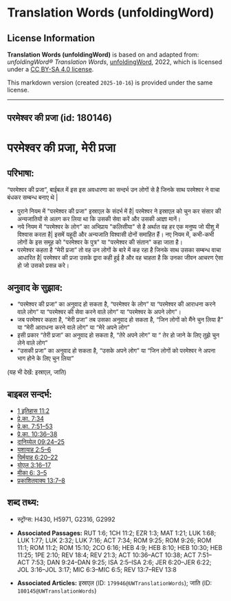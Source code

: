 # Translation Words (unfoldingWord)

## License Information

**Translation Words (unfoldingWord)** is based on and adapted from: _unfoldingWord® Translation Words_, [unfoldingWord](https://unfoldingword.org/utw), 2022, which is licensed under a [CC BY-SA 4.0 license](https://creativecommons.org/licenses/by-sa/4.0/legalcode.en).

This markdown version (created `2025-10-16`) is provided under the same license.



--------------------------------

## परमेश्‍वर की प्रजा (id: 180146)

परमेश्‍वर की प्रजा, मेरी प्रजा
==============================

परिभाषा:
--------

“परमेश्वर की प्रजा”, बाईबल में इस इस अवधारणा का सन्दर्भ उन लोगों से है जिनके साथ परमेश्वर ने वाचा बंधकर सम्बन्ध बनाए थे \|

* पुराने नियम में "परमेश्वर की प्रजा" इस्राएल के संदर्भ में है\| परमेश्वर ने इस्राएल को चुन कर संसार की अन्यजातियों से अलग कर लिया था कि उसकी सेवा करें और उसकी आज्ञा मानें।
* नये नियम में “परमेश्वर के लोग” का अभिप्राय "कलिसीया" से है अर्थात वह हर एक मनुष्य जो यीशु में विश्वास करता है\| इसमें यहूदी और अन्यजाति विश्वासी दोनों समाहित हैं। नए नियम में, कभी\-कभी लोगों के इस समूह को "परमेश्वर के पुत्र" या "परमेश्वर की संतान" कहा जाता है।
* परमेश्वर कहता है “मेरी प्रजा” तो वह उन लोगों के बारे में कह रहा है जिनके साथ उसका सम्बन्ध वाचा आधारित है\| परमेश्वर की प्रजा उसके द्वारा कही हुई है और वह चाहता है कि उनका जीवन आचरण ऐसा हो जो उसको प्रसन्न करे।

अनुवाद के सुझाव:
----------------

* “परमेश्वर की प्रजा” का अनुवाद हो सकता है, “परमेश्वर के लोग” या “परमेश्वर की आराधना करने वाले लोग” या “परमेश्वर की सेवा करने वाले लोग” या “परमेश्वर के अपने लोग”।
* जब परमेश्वर कहता है, “मेरी प्रजा” तब उसका अनुवाद हो सकता है, “जिन लोगों को मैंने चुन लिया है” या “मेरी आराधना करने वाले लोग” या “मेरे अपने लोग”
* इसी प्रकार “तेरी प्रजा” का अनुवाद हो सकता है, “तेरे अपने लोग” या “ तेर हो जाने के लिए तुझे चुन लेने वाले लोग”
* “उसकी प्रजा” का अनुवाद हो सकता है, “उसके अपने लोग” या “जिन लोगों को परमेश्वर ने अपना भाग होने के लिए चुन लिया”

(यह भी देखें: इस्राएल, जाति)

बाइबल सन्दर्भ:
--------------

* [1 इतिहास 11:2](https://ref.ly/1Chr0:0)
* [प्रे.का. 7:34](https://ref.ly/Acts7:34)
* [प्रे.का. 7:51–53](https://ref.ly/Acts7:51-Acts7:53)
* [प्रे.का. 10:36–38](https://ref.ly/Acts10:36-Acts10:38)
* [दानिय्येल 09:24–25](https://ref.ly/Dan9:24-Dan9:25)
* [यशायाह 2:5–6](https://ref.ly/Isa2:5-Isa2:6)
* [यिर्मयाह 6:20–22](https://ref.ly/Jer6:20-Jer6:22)
* [योएल 3:16–17](https://ref.ly/Joel3:16-Joel3:17)
* [मीका 6: 3–5](https://ref.ly/Mic6:0)
* [प्रकाशितवाक्य 13:7–8](https://ref.ly/Rev13:7-Rev13:8)

शब्द तथ्य:
----------

* स्ट्रोंग्स: H430, H5971, G2316, G2992

* **Associated Passages:** RUT 1:6; 1CH 11:2; EZR 1:3; MAT 1:21; LUK 1:68; LUK 1:77; LUK 2:32; LUK 7:16; ACT 7:34; ROM 9:25; ROM 9:26; ROM 11:1; ROM 11:2; ROM 15:10; 2CO 6:16; HEB 4:9; HEB 8:10; HEB 10:30; HEB 11:25; 1PE 2:10; REV 18:4; REV 21:3; ACT 10:36–ACT 10:38; ACT 7:51–ACT 7:53; DAN 9:24–DAN 9:25; ISA 2:5–ISA 2:6; JER 6:20–JER 6:22; JOL 3:16–JOL 3:17; MIC 6:3–MIC 6:5; REV 13:7–REV 13:8
* **Associated Articles:** इस्राएल (ID: `179946@UWTranslationWords`); जाति (ID: `180145@UWTranslationWords`)

